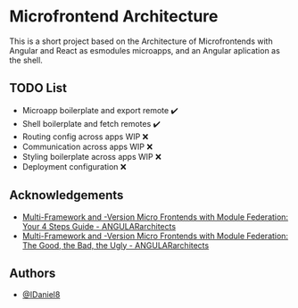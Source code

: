
# Microfrontend Architecture

This is a short project based on the Architecture of Microfrontends with Angular and React as esmodules microapps, and an Angular aplication as the shell.

## TODO List

- Microapp boilerplate and export remote ✔️
- Shell boilerplate and fetch remotes ✔️
- Routing config across apps WIP ❌
- Communication across apps WIP ❌
- Styling boilerplate across apps WIP ❌
- Deployment configuration ❌


## Acknowledgements

 - [Multi-Framework and -Version Micro Frontends with Module Federation: Your 4 Steps Guide - ANGULARarchitects](https://www.angulararchitects.io/en/blog/multi-framework-and-version-micro-frontends-with-module-federation-your-4-steps-guide/)
 - [Multi-Framework and -Version Micro Frontends with Module Federation: The Good, the Bad, the Ugly - ANGULARarchitects](https://www.angulararchitects.io/en/blog/multi-framework-and-version-micro-frontends-with-module-federation-the-good-the-bad-the-ugly/)


## Authors

- [@IDaniel8](https://www.github.com/IDaniel8)

